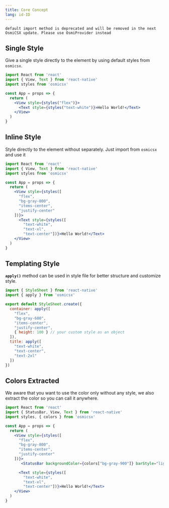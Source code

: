 ```yaml
---
title: Core Concept
lang: id-ID
---
```

`default import method is deprecated and will be removed in the next OsmiCSX update. Please use OsmiProvider instead`

## Single Style
Give a single style directly to the element by using default styles from `osmicsx`.
```jsx harmony
import React from 'react'
import { View, Text } from 'react-native'
import styles from 'osmicsx'

const App = props => {
  return (
    <View style={styles("flex")}>
      <Text style={styles("text-white")}>Hello World!</Text>
    </View>
  )
} 
```

## Inline Style
Style directly to the element without separately. Just import from `osmicsx` and use it
```jsx harmony
import React from 'react'
import { View, Text } from 'react-native'
import styles from 'osmicsx'

const App = props => {
  return (
    <View style={styles([
      "flex", 
      "bg-gray-800", 
      "items-center", 
      "justify-center"
    ])}>
      <Text style={styles([
        "text-white", 
        "text-xl", 
        "text-center"])}>Hello World!</Text>
    </View>
  )
} 
```

## Templating Style
**`apply()`** method can be used in style file for better structure and customize style.
```jsx harmony
import { StyleSheet } from 'react-native'
import { apply } from 'osmicsx'

export default StyleSheet.create({
  container: apply([
    "flex",
    "bg-gray-600",
    "items-center",
    "justify-center",
    { height: 100 } // your custom style as an object
  ]),
  title: apply([
    "text-white",
    "text-center",
    "text-2xl"
  ])
})
```

## Colors Extracted
We aware that you want to use the color only without any style, we also extract the color so you can call it anywhere.
```jsx harmony
import React from 'react'
import { StatusBar, View, Text } from 'react-native'
import styles, { colors } from 'osmicsx'

const App = props => {
  return (
    <View style={styles([
      "flex", 
      "bg-gray-800", 
      "items-center", 
      "justify-center"
    ])}>
       <StatusBar backgroundColor={colors["bg-gray-900"]} barStyle="light-content" />

      <Text style={styles([
        "text-white", 
        "text-xl", 
        "text-center"])}>Hello World!</Text>
    </View>
  )
} 
```

